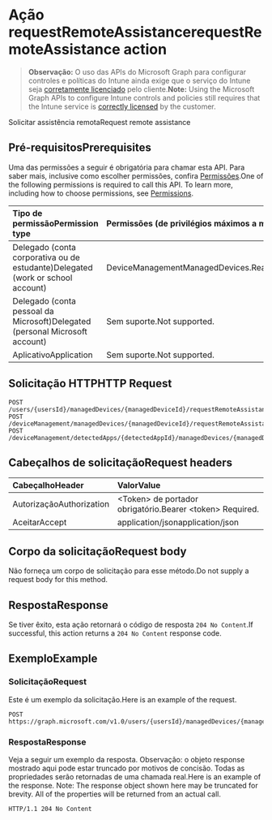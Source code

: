 # <a name="requestremoteassistance-action"></a><span data-ttu-id="bcc7f-101">Ação requestRemoteAssistance</span><span class="sxs-lookup"><span data-stu-id="bcc7f-101">requestRemoteAssistance action</span></span>

> <span data-ttu-id="bcc7f-102">**Observação:** O uso das APIs do Microsoft Graph para configurar controles e políticas do Intune ainda exige que o serviço do Intune seja [corretamente licenciado](https://go.microsoft.com/fwlink/?linkid=839381) pelo cliente.</span><span class="sxs-lookup"><span data-stu-id="bcc7f-102">**Note:** Using the Microsoft Graph APIs to configure Intune controls and policies still requires that the Intune service is [correctly licensed](https://go.microsoft.com/fwlink/?linkid=839381) by the customer.</span></span>

<span data-ttu-id="bcc7f-103">Solicitar assistência remota</span><span class="sxs-lookup"><span data-stu-id="bcc7f-103">Request remote assistance</span></span>
## <a name="prerequisites"></a><span data-ttu-id="bcc7f-104">Pré-requisitos</span><span class="sxs-lookup"><span data-stu-id="bcc7f-104">Prerequisites</span></span>
<span data-ttu-id="bcc7f-p101">Uma das permissões a seguir é obrigatória para chamar esta API. Para saber mais, inclusive como escolher permissões, confira [Permissões](../../../concepts/permissions_reference.md).</span><span class="sxs-lookup"><span data-stu-id="bcc7f-p101">One of the following permissions is required to call this API. To learn more, including how to choose permissions, see [Permissions](../../../concepts/permissions_reference.md).</span></span>

|<span data-ttu-id="bcc7f-107">Tipo de permissão</span><span class="sxs-lookup"><span data-stu-id="bcc7f-107">Permission type</span></span>|<span data-ttu-id="bcc7f-108">Permissões (de privilégios máximos a mínimos)</span><span class="sxs-lookup"><span data-stu-id="bcc7f-108">Permissions (from most to least privileged)</span></span>|
|:---|:---|
|<span data-ttu-id="bcc7f-109">Delegado (conta corporativa ou de estudante)</span><span class="sxs-lookup"><span data-stu-id="bcc7f-109">Delegated (work or school account)</span></span>|<span data-ttu-id="bcc7f-110">DeviceManagementManagedDevices.ReadWrite.All</span><span class="sxs-lookup"><span data-stu-id="bcc7f-110">DeviceManagementManagedDevices.ReadWrite.All</span></span>|
|<span data-ttu-id="bcc7f-111">Delegado (conta pessoal da Microsoft)</span><span class="sxs-lookup"><span data-stu-id="bcc7f-111">Delegated (personal Microsoft account)</span></span>|<span data-ttu-id="bcc7f-112">Sem suporte.</span><span class="sxs-lookup"><span data-stu-id="bcc7f-112">Not supported.</span></span>|
|<span data-ttu-id="bcc7f-113">Aplicativo</span><span class="sxs-lookup"><span data-stu-id="bcc7f-113">Application</span></span>|<span data-ttu-id="bcc7f-114">Sem suporte.</span><span class="sxs-lookup"><span data-stu-id="bcc7f-114">Not supported.</span></span>|

## <a name="http-request"></a><span data-ttu-id="bcc7f-115">Solicitação HTTP</span><span class="sxs-lookup"><span data-stu-id="bcc7f-115">HTTP Request</span></span>
<!-- {
  "blockType": "ignored"
}
-->
``` http
POST /users/{usersId}/managedDevices/{managedDeviceId}/requestRemoteAssistance
POST /deviceManagement/managedDevices/{managedDeviceId}/requestRemoteAssistance
POST /deviceManagement/detectedApps/{detectedAppId}/managedDevices/{managedDeviceId}/requestRemoteAssistance
```

## <a name="request-headers"></a><span data-ttu-id="bcc7f-116">Cabeçalhos de solicitação</span><span class="sxs-lookup"><span data-stu-id="bcc7f-116">Request headers</span></span>
|<span data-ttu-id="bcc7f-117">Cabeçalho</span><span class="sxs-lookup"><span data-stu-id="bcc7f-117">Header</span></span>|<span data-ttu-id="bcc7f-118">Valor</span><span class="sxs-lookup"><span data-stu-id="bcc7f-118">Value</span></span>|
|:---|:---|
|<span data-ttu-id="bcc7f-119">Autorização</span><span class="sxs-lookup"><span data-stu-id="bcc7f-119">Authorization</span></span>|<span data-ttu-id="bcc7f-120">&lt;Token&gt; de portador obrigatório.</span><span class="sxs-lookup"><span data-stu-id="bcc7f-120">Bearer &lt;token&gt; Required.</span></span>|
|<span data-ttu-id="bcc7f-121">Aceitar</span><span class="sxs-lookup"><span data-stu-id="bcc7f-121">Accept</span></span>|<span data-ttu-id="bcc7f-122">application/json</span><span class="sxs-lookup"><span data-stu-id="bcc7f-122">application/json</span></span>|

## <a name="request-body"></a><span data-ttu-id="bcc7f-123">Corpo da solicitação</span><span class="sxs-lookup"><span data-stu-id="bcc7f-123">Request body</span></span>
<span data-ttu-id="bcc7f-124">Não forneça um corpo de solicitação para esse método.</span><span class="sxs-lookup"><span data-stu-id="bcc7f-124">Do not supply a request body for this method.</span></span>

## <a name="response"></a><span data-ttu-id="bcc7f-125">Resposta</span><span class="sxs-lookup"><span data-stu-id="bcc7f-125">Response</span></span>
<span data-ttu-id="bcc7f-126">Se tiver êxito, esta ação retornará o código de resposta `204 No Content`.</span><span class="sxs-lookup"><span data-stu-id="bcc7f-126">If successful, this action returns a `204 No Content` response code.</span></span>

## <a name="example"></a><span data-ttu-id="bcc7f-127">Exemplo</span><span class="sxs-lookup"><span data-stu-id="bcc7f-127">Example</span></span>
### <a name="request"></a><span data-ttu-id="bcc7f-128">Solicitação</span><span class="sxs-lookup"><span data-stu-id="bcc7f-128">Request</span></span>
<span data-ttu-id="bcc7f-129">Este é um exemplo da solicitação.</span><span class="sxs-lookup"><span data-stu-id="bcc7f-129">Here is an example of the request.</span></span>
``` http
POST https://graph.microsoft.com/v1.0/users/{usersId}/managedDevices/{managedDeviceId}/requestRemoteAssistance
```

### <a name="response"></a><span data-ttu-id="bcc7f-130">Resposta</span><span class="sxs-lookup"><span data-stu-id="bcc7f-130">Response</span></span>
<span data-ttu-id="bcc7f-p102">Veja a seguir um exemplo da resposta. Observação: o objeto response mostrado aqui pode estar truncado por motivos de concisão. Todas as propriedades serão retornadas de uma chamada real.</span><span class="sxs-lookup"><span data-stu-id="bcc7f-p102">Here is an example of the response. Note: The response object shown here may be truncated for brevity. All of the properties will be returned from an actual call.</span></span>
``` http
HTTP/1.1 204 No Content
```



